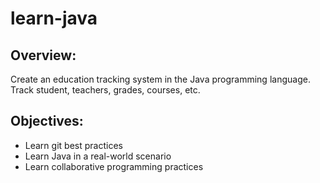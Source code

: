 # learn-java
## Overview:
  Create an education tracking system in the Java programming language. Track student, teachers, grades, courses, etc.

## Objectives:
  - Learn git best practices
  - Learn Java in a real-world scenario
  - Learn collaborative programming practices
